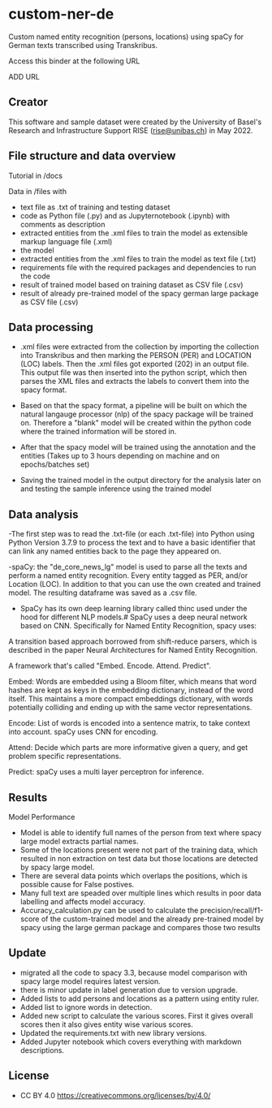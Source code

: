# custom-ner-de

Custom named entity recognition (persons, locations) using spaCy for German texts transcribed using Transkribus.

Access this binder at the following URL

ADD URL

## Creator
This software and sample dataset were created by the University of Basel's Research and Infrastructure Support RISE (rise@unibas.ch) in May 2022. 

## File structure and data overview
Tutorial in /docs 

Data in /files with

- text file as .txt of training and testing dataset
- code as Python file (.py) and as Jupyternotebook (.ipynb) with comments as description
- extracted entities from the .xml files to train the model as extensible markup language file (.xml)
- the model 
- extracted entities from the .xml files to train the model as text file (.txt)
- requirements file with the required packages and dependencies to run the code
- result of trained model based on training dataset as CSV file (.csv)
- result of already pre-trained model of the spacy german large package as CSV file (.csv)

## Data processing
- .xml files were extracted from the collection by importing the collection into Transkribus and then marking the PERSON (PER) and LOCATION (LOC) labels. Then the .xml files got exported (202) in an output file.
This output file was then inserted into the python script, which then parses the XML files and extracts the labels to convert them into the spacy format.

- Based on that the spacy format, a pipeline will be built on which the natural langauge processor (nlp) of the spacy package will be trained on. Therefore a "blank" model will be created within the python code where the trained information will be stored in.

- After that the spacy model will be trained using the annotation and the entities 
(Takes up to 3 hours depending on machine and on epochs/batches set)

- Saving the trained model in the output directory for the analysis later on and testing the sample inference using the trained model

## Data analysis
-The first step was to read the .txt-file (or each .txt-file) into Python using Python Version 3.7.9 to process the text and to have a basic identifier that can link any named entities back to the page they appeared on.

-spaCy: the "de_core_news_lg" model is used to parse all the texts and perform a named entity recognition. Every entity tagged as PER, and/or Location (LOC). In addition to that you can use the own created and trained model. The resulting dataframe was saved as a .csv file.

- SpaCy has its own deep learning library called thinc used under the hood for different NLP models.#
SpaCy uses a deep neural network based on CNN. Specifically for Named Entity Recognition, spacy uses:

A transition based approach borrowed from shift-reduce parsers, which is described in the paper Neural Architectures for Named Entity Recognition.

A framework that's called "Embed. Encode. Attend. Predict".

Embed: Words are embedded using a Bloom filter, which means that word hashes are kept as keys in the embedding dictionary, instead of the word itself. This maintains a more compact embeddings dictionary, with words potentially colliding and ending up with the same vector representations.

Encode: List of words is encoded into a sentence matrix, to take context into account. spaCy uses CNN for encoding.

Attend: Decide which parts are more informative given a query, and get problem specific representations.

Predict: spaCy uses a multi layer perceptron for inference.

## Results

Model Performance

- Model is able to identify full names of the person from text where spacy large model extracts partial names.
- Some of the locations present were not part of the training data, which resulted in non extraction on test data but those locations
    are detected by spacy large model.
- There are several data points which overlaps the positions, which is possible cause for False postives.
- Many full text are speaded over multiple lines which results in poor data labelling and affects model accuracy.
- Accuracy_calculation.py can be used to calculate the precision/recall/f1-score of the custom-trained model and the already pre-trained model by spacy using the large 
german package and compares those two results

## Update
- migrated all the code to spacy 3.3, because model comparison with spacy large model requires latest version.
- there is minor update in label generation due to version upgrade.
- Added lists to add persons and locations as a pattern using entity ruler.
- Added list to ignore words in detection.
- Added new script to calculate the various scores. First it gives overall scores then it also gives entity wise various scores.
- Updated the requirements.txt with new library versions.
- Added Jupyter notebook which covers everything with markdown descriptions.

## License

- CC BY 4.0 https://creativecommons.org/licenses/by/4.0/